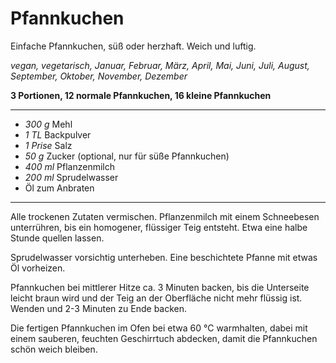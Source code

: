 # Pfannkuchen

Einfache Pfannkuchen, süß oder herzhaft. Weich und luftig.

*vegan, vegetarisch, Januar, Februar, März, April, Mai, Juni, Juli, August, September, Oktober, November, Dezember*

**3 Portionen, 12 normale Pfannkuchen, 16 kleine Pfannkuchen**

---

- *300 g* Mehl
- *1 TL* Backpulver
- *1 Prise* Salz
- *50 g* Zucker (optional, nur für süße Pfannkuchen)
- *400 ml* Pflanzenmilch
- *200 ml* Sprudelwasser 
- Öl zum Anbraten

---

Alle trockenen Zutaten vermischen. Pflanzenmilch mit einem Schneebesen unterrühren, bis ein homogener, flüssiger Teig entsteht. Etwa eine halbe Stunde quellen lassen.

Sprudelwasser vorsichtig unterheben. Eine beschichtete Pfanne mit etwas Öl vorheizen. 

Pfannkuchen bei mittlerer Hitze ca. 3 Minuten backen, bis die Unterseite leicht braun wird und der Teig an der Oberfläche nicht mehr flüssig ist. Wenden und 2-3 Minuten zu Ende backen.

Die fertigen Pfannkuchen im Ofen bei etwa 60 °C warmhalten, dabei mit einem sauberen, feuchten Geschirrtuch abdecken, damit die Pfannkuchen schön weich bleiben. 
